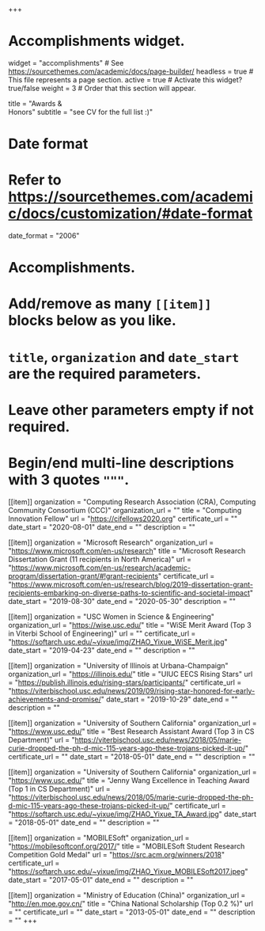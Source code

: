 +++
# Accomplishments widget.
widget = "accomplishments"  # See https://sourcethemes.com/academic/docs/page-builder/
headless = true  # This file represents a page section.
active = true  # Activate this widget? true/false
weight = 3  # Order that this section will appear.

title = "Awards & <br/>Honors"
subtitle = "see CV for the full list :)"

# Date format
#   Refer to https://sourcethemes.com/academic/docs/customization/#date-format
date_format = "2006"

# Accomplishments.
#   Add/remove as many `[[item]]` blocks below as you like.
#   `title`, `organization` and `date_start` are the required parameters.
#   Leave other parameters empty if not required.
#   Begin/end multi-line descriptions with 3 quotes `"""`.

[[item]]
  organization = "Computing Research Association (CRA), Computing Community Consortium (CCC)"
  organization_url = ""
  title = "Computing Innovation Fellow"
  url = "https://cifellows2020.org"
  certificate_url = ""
  date_start = "2020-08-01"
  date_end = ""
  description = ""

[[item]]
  organization = "Microsoft Research"
  organization_url = "https://www.microsoft.com/en-us/research"
  title = "Microsoft Research Dissertation Grant (11 recipients in North America)"
  url = "https://www.microsoft.com/en-us/research/academic-program/dissertation-grant/#!grant-recipients"
  certificate_url = "https://www.microsoft.com/en-us/research/blog/2019-dissertation-grant-recipients-embarking-on-diverse-paths-to-scientific-and-societal-impact"
  date_start = "2019-08-30"
  date_end = "2020-05-30"
  description = ""

[[item]]
  organization = "USC Women in Science & Engineering"
  organization_url = "https://wise.usc.edu/"
  title = "WiSE Merit Award (Top 3 in Viterbi School of Engineering)"
  url = ""
  certificate_url = "https://softarch.usc.edu/~yixue/img/ZHAO_Yixue_WiSE_Merit.jpg"
  date_start = "2019-04-23"
  date_end = ""
  description = ""
  
[[item]]
  organization = "University of Illinois at Urbana-Champaign"
  organization_url = "https://illinois.edu/"
  title = "UIUC EECS Rising Stars"
  url = "https://publish.illinois.edu/rising-stars/participants/"
  certificate_url = "https://viterbischool.usc.edu/news/2019/09/rising-star-honored-for-early-achievements-and-promise/"
  date_start = "2019-10-29"
  date_end = ""
  description = ""

[[item]]
  organization = "University of Southern California"
  organization_url = "https://www.usc.edu/"
  title = "Best Research Assistant Award (Top 3 in CS Department)"
  url = "https://viterbischool.usc.edu/news/2018/05/marie-curie-dropped-the-ph-d-mic-115-years-ago-these-trojans-picked-it-up/"
  certificate_url = ""
  date_start = "2018-05-01"
  date_end = ""
  description = ""

[[item]]
  organization = "University of Southern California"
  organization_url = "https://www.usc.edu/"
  title = "Jenny Wang Excellence in Teaching Award (Top 1 in CS Department)"
  url = "https://viterbischool.usc.edu/news/2018/05/marie-curie-dropped-the-ph-d-mic-115-years-ago-these-trojans-picked-it-up/"
  certificate_url = "https://softarch.usc.edu/~yixue/img/ZHAO_Yixue_TA_Award.jpg"
  date_start = "2018-05-01"
  date_end = ""
  description = ""

[[item]]
  organization = "MOBILESoft"
  organization_url = "https://mobilesoftconf.org/2017/"
  title = "MOBILESoft Student Research Competition Gold Medal"
  url = "https://src.acm.org/winners/2018"
  certificate_url = "https://softarch.usc.edu/~yixue/img/ZHAO_Yixue_MOBILESoft2017.jpeg"
  date_start = "2017-05-01"
  date_end = ""
  description = ""

[[item]]
  organization = "Ministry of Education (China)"
  organization_url = "http://en.moe.gov.cn/"
  title = "China National Scholarship (Top 0.2 %)"
  url = ""
  certificate_url = ""
  date_start = "2013-05-01"
  date_end = ""
  description = ""
+++
